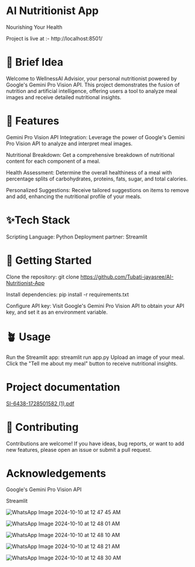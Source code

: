 # AI Nutritionist App

Nourishing Your Health

Project is live at :- http://localhost:8501/

# 🚀 Brief Idea
Welcome to WellnessAI Advisior, your personal nutritionist powered by Google's Gemini Pro Vision API. This project demonstrates the fusion of nutrition and artificial intelligence, offering users a tool to analyze meal images and receive detailed nutritional insights.

# 🌿 Features
Gemini Pro Vision API Integration: Leverage the power of Google's Gemini Pro Vision API to analyze and interpret meal images.

Nutritional Breakdown: Get a comprehensive breakdown of nutritional content for each component of a meal.

Health Assessment: Determine the overall healthiness of a meal with percentage splits of carbohydrates, proteins, fats, sugar, and total calories.

Personalized Suggestions: Receive tailored suggestions on items to remove and add, enhancing the nutritional profile of your meals.

# ✨Tech Stack
Scripting Language: Python Deployment partner: Streamlit

# 💫 Getting Started
Clone the repository: git clone https://github.com/Tubati-jayasree/AI-Nutritionist-App

Install dependencies: pip install -r requirements.txt

Configure API key: Visit Google's Gemini Pro Vision API to obtain your API key, and set it as an environment variable.

# 🪴 Usage
Run the Streamlit app: streamlit run app.py Upload an image of your meal. Click the "Tell me about my meal" button to receive nutritional insights.

# Project documentation
[SI-6438-1728501582 (1).pdf](https://github.com/user-attachments/files/17325482/SI-6438-1728501582.1.pdf)


# 👥 Contributing
Contributions are welcome! If you have ideas, bug reports, or want to add new features, please open an issue or submit a pull request.

# Acknowledgements
Google's Gemini Pro Vision API

Streamlit

![WhatsApp Image 2024-10-10 at 12 47 45 AM](https://github.com/user-attachments/assets/eed190c3-bb57-42ef-a45e-99b1c30eb085)

![WhatsApp Image 2024-10-10 at 12 48 01 AM](https://github.com/user-attachments/assets/7590b401-c18f-47e0-919b-02e1b45eb335)

![WhatsApp Image 2024-10-10 at 12 48 10 AM](https://github.com/user-attachments/assets/1f0384ad-3f7d-4320-8923-70c7661c0d3f)

![WhatsApp Image 2024-10-10 at 12 48 21 AM](https://github.com/user-attachments/assets/cebd97f4-a015-474a-aa7e-a93be39330bf)

![WhatsApp Image 2024-10-10 at 12 48 30 AM](https://github.com/user-attachments/assets/714d4179-920e-49c8-a9b5-eb9ea2db6bbc)





